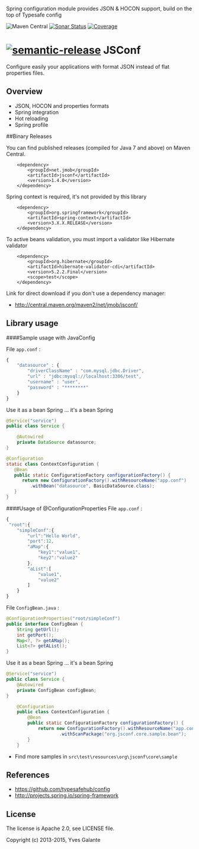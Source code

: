 Spring configuration module provides JSON & HOCON support, build on the top of Typesafe config

![Maven Central](https://maven-badges.herokuapp.com/maven-central/net.jmob/jsconf/badge.svg)
[![Sonar Status](https://sonarcloud.io/api/project_badges/measure?project=net.jmob%3Ajsconf&metric=alert_status)](https://sonarcloud.io/dashboard?id=net.jmob%3Ajsconf)  [![Coverage](https://sonarcloud.io/api/project_badges/measure?project=net.jmob%3Ajsconf&metric=coverage)](https://sonarcloud.io/dashboard?id=net.jmob%3Ajsconf)

[![semantic-release](https://img.shields.io/badge/%20%20%F0%9F%93%A6%F0%9F%9A%80-semantic--release-e10079.svg)](https://github.com/semantic-release/semantic-release)
JSConf
======

Configure easily your applications with format JSON instead of flat properties files.

## Overview

- JSON,  HOCON and properties formats
- Spring integration 
- Hot reloading
- Spring profile

##Binary Releases

You can find published releases (compiled for Java 7 and above) on Maven Central.

		<dependency>
			<groupId>net.jmob</groupId>
			<artifactId>jsconf</artifactId>
			<version>1.4.0</version>
		</dependency>

Spring context is required, it's not provided by this library

		<dependency>
			<groupId>org.springframework</groupId>
			<artifactId>spring-context</artifactId>
			<version>3.X.X.RELEASE</version>
		</dependency>
		
To active beans validation, you must import a validator like Hibernate validator
		
        <dependency>
            <groupId>org.hibernate</groupId>
            <artifactId>hibernate-validator-cdi</artifactId>
            <version>5.2.2.Final</version>
            <scope>test</scope>
        </dependency>

Link for direct download if you don't use a dependency manager:

 - http://central.maven.org/maven2/net/jmob/jsconf/

 
 
## Library usage

####Sample usage with JavaConfig

File `app.conf` :

```javascript
{
	"datasource" : {
	    "driverClassName" : "com.mysql.jdbc.Driver",
	    "url" : "jdbc:mysql://localhost:3306/test",
	    "username" : "user",
	    "password" : "********"
	}
}
```
Use it as a bean Spring ... it's a bean Spring 
```java  
@Service("service")
public class Service {

	@Autowired
    private DataSource datasource;
}
```

```java  
@Configuration
static class ContextConfiguration {
   @Bean
   public static ConfigurationFactory configurationFactory() {
      return new ConfigurationFactory().withResourceName("app.conf")
         .withBean("datasource", BasicDataSource.class);
   }
}
```

####Usage of @ConfigurationProperties
File `app.conf` :

```javascript
{ 
 "root":{
    "simpleConf":{
        "url":"Hello World",
        "port":12,
        "aMap":{
            "key1":"value1",
            "key2":"value2"
        },
        "aList":[
            "value1",
            "value2"
        ]
    }
}
```

File `ConfigBean.java` :
```java  
@ConfigurationProperties("root/simpleConf")
public interface ConfigBean {
    String getUrl();
    int getPort();
    Map<?, ?> getAMap();
    List<?> getAList();
}
```

Use it as a bean Spring ... it's a bean Spring 
```java  
@Service("service")
public class Service {
	@Autowired
    private ConfigBean configBean;
}
```

```java  
    @Configuration
    public class ContextConfiguration {
        @Bean
        public static ConfigurationFactory configurationFactory() {
            return new ConfigurationFactory().withResourceName("app.conf") //
                    .withScanPackage("org.jsconf.core.sample.bean");
        }
    }
```

- Find more samples in `src\test\resources\org\jsconf\core\sample`

## References

- https://github.com/typesafehub/config
- http://projects.spring.io/spring-framework

## License

The license is Apache 2.0, see LICENSE file.

Copyright (c) 2013-2015, Yves Galante
